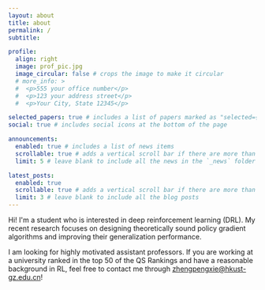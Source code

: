 ```yaml
---
layout: about
title: about
permalink: /
subtitle:

profile:
  align: right
  image: prof_pic.jpg
  image_circular: false # crops the image to make it circular
  # more_info: >
  #  <p>555 your office number</p>
  #  <p>123 your address street</p>
  #  <p>Your City, State 12345</p>

selected_papers: true # includes a list of papers marked as "selected={true}"
social: true # includes social icons at the bottom of the page

announcements:
  enabled: true # includes a list of news items
  scrollable: true # adds a vertical scroll bar if there are more than 3 news items
  limit: 5 # leave blank to include all the news in the `_news` folder

latest_posts:
  enabled: true
  scrollable: true # adds a vertical scroll bar if there are more than 3 new posts items
  limit: 3 # leave blank to include all the blog posts
---
```


Hi! I'm a student who is interested in deep reinforcement learning (DRL). My recent research focuses on designing theoretically sound policy gradient algorithms and improving their generalization performance.

I am looking for highly motivated assistant professors. If you are working at a university ranked in the top 50 of the QS Rankings and have a reasonable background in RL, feel free to contact me through [zhengpengxie@hkust-gz.edu.cn](mailto:zhengpengxie@hkust-gz.edu.cn)!

<div class="map" style="width: 20%; max-width: 200px; height: auto; overflow: hidden; float: right; margin-left: 10px;">
<script type="text/javascript" id="clstr_globe" src="//clustrmaps.com/globe.js?d=d0xotbIlNUEp57h4Wmp0JPBRRrSVl3OCFl9ZDzdrGdU"></script>
</div>
